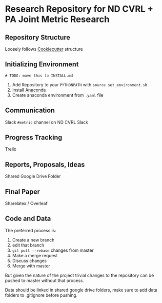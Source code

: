 # Research Repository for ND CVRL + PA Joint Metric Research

## Repository Structure

Loosely follows [Cookiecutter](https://drivendata.github.io/cookiecutter-data-science/) structure

## Initializing Environment

`# TODO: move this to INSTALL.md`
1.  Add Repository to your `PYTHONPATH` with `source set_environment.sh`
2.  Install [Anaconda](https://www.anaconda.com/distribution/)
2.  Create anaconda environment from `.yaml` file

## Communication

Slack `#metric` channel on ND CVRL Slack

## Progress Tracking

Trello

## Reports, Proposals, Ideas

Shared Google Drive Folder

## Final Paper

Sharelatex / Overleaf

## Code and Data

The preferred process is:
1. Create a new branch
2. edit that branch
3. `git pull --rebase` changes from master
4. Make a merge request
5. Discuss changes
6. Merge with master

But given the nature of the project trivial changes to the repository can be pushed to master without that process.

Data should be linked in shared google drive folders, make sure to add data folders to .gitignore before pushing.